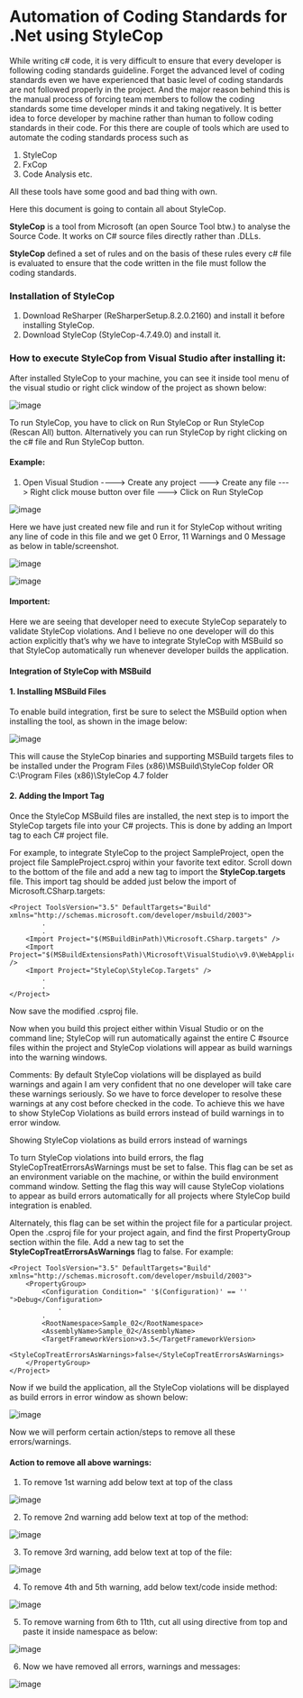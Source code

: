 # Automation of Coding Standards for .Net using StyleCop

While writing c# code, it is very difficult to ensure that every developer is following coding standards guideline. Forget the advanced level of coding standards even we have experienced that basic level of coding standards are not followed properly in the project. And the major reason behind this is the manual process of forcing team members to follow the coding standards some time developer minds it and taking negatively. It is better idea to force developer by machine rather than human to follow coding standards in their code. For this there are couple of tools which are used to automate the coding standards process such as 

1.	StyleCop
2.	FxCop
3.	Code Analysis etc.

All these tools have some good and bad thing with own.

Here this document is going to contain all about StyleCop.

<b>StyleCop</b> is a tool from Microsoft (an open Source Tool btw.) to analyse the Source Code. It works on C# source files directly rather than .DLLs.

<b>StyleCop</b> defined a set of rules and on the basis of these rules every c# file is evaluated to ensure that the code written in the file must follow the coding standards.

### Installation of StyleCop
1.	Download ReSharper (ReSharperSetup.8.2.0.2160) and install it before installing StyleCop.
2.	Download StyleCop (StyleCop-4.7.49.0) and install it.

### How to execute StyleCop from Visual Studio after installing it:

After installed StyleCop to your machine, you can see it inside tool menu of the visual studio or right click window of the project as shown below:

![image](https://user-images.githubusercontent.com/84455469/132862270-5ac5ef80-7444-4fe6-b37a-8d7571155046.png)

To run StyleCop, you have to click on Run StyleCop or Run StyleCop (Rescan All) button. Alternatively you can run StyleCop by right clicking on the c# file and Run StyleCop button.

#### Example:

1.	Open Visual Studion ----> Create any project ---> Create any file ---> Right click mouse button over file ---> Click on Run StyleCop

![image](https://user-images.githubusercontent.com/84455469/132862401-290b1251-eb17-4aac-9d32-27f89d3bc88f.png)

Here we have just created new file and run it for StyleCop without writing any line of code in this file and we get 0 Error, 11 Warnings and 0 Message as below in table/screenshot.

![image](https://user-images.githubusercontent.com/84455469/132862510-7bc40d59-7423-4209-a1f5-4db3a861314d.png)

![image](https://user-images.githubusercontent.com/84455469/132862547-c581f553-454c-4979-aa64-fb74190ba194.png)


#### Importent: 
Here we are seeing that developer need to execute StyleCop separately to validate StyleCop violations. And I believe no one developer will do this action explicitly that’s why we have to integrate StyleCop with MSBuild so that StyleCop automatically run whenever developer builds the application.

#### Integration of StyleCop with MSBuild

#### 1.	Installing MSBuild Files

To enable build integration, first be sure to select the MSBuild option when installing the tool, as shown in the image below:

![image](https://user-images.githubusercontent.com/84455469/132862750-245b107b-7d71-4b9c-80fa-50db0fe49415.png)

This will cause the StyleCop binaries and supporting MSBuild targets files to be installed under the Program Files (x86)\MSBuild\StyleCop folder OR C:\Program Files (x86)\StyleCop 4.7 folder

#### 2.	Adding the Import Tag

Once the StyleCop MSBuild files are installed, the next step is to import the StyleCop targets file into your C# projects. This is done by adding an Import tag to each C# project file.

For example, to integrate StyleCop to the project SampleProject, open the project file SampleProject.csproj within your favorite text editor. Scroll down to the bottom of the file and add a new tag to import the <b>StyleCop.targets</b> file. This import tag should be added just below the import of Microsoft.CSharp.targets:

```
<Project ToolsVersion="3.5" DefaultTargets="Build" xmlns="http://schemas.microsoft.com/developer/msbuild/2003">  	
		.
		.
	<Import Project="$(MSBuildBinPath)\Microsoft.CSharp.targets" />
	<Import Project="$(MSBuildExtensionsPath)\Microsoft\VisualStudio\v9.0\WebApplications\Microsoft.WebApplication.targets" />
	<Import Project="StyleCop\StyleCop.Targets" />
		.
		.
</Project>
```

Now save the modified .csproj file. 

Now when you build this project either within Visual Studio or on the command line; StyleCop will run automatically against the entire C #source files within the project and StyleCop violations will appear as build warnings into the warning windows.

Comments: By default StyleCop violations will be displayed as build warnings and again I am very confident that no one developer will take care these warnings seriously. So we have to force developer to resolve these warnings at any cost before checked in the code. To achieve this we have to show StyleCop Violations as build errors instead of build warnings in to error window.

Showing StyleCop violations as build errors instead of warnings

To turn StyleCop violations into build errors, the flag StyleCopTreatErrorsAsWarnings must be set to false.  This flag can be set as an environment variable on the machine, or within the build environment command window. Setting the flag this way will cause StyleCop violations to appear as build errors automatically for all projects where StyleCop build integration is enabled.

Alternately, this flag can be set within the project file for a particular project. Open the .csproj file for your project again, and find the first PropertyGroup section within the file. Add a new tag to set the <b>StyleCopTreatErrorsAsWarnings</b> flag to false. For example:

```
<Project ToolsVersion="3.5" DefaultTargets="Build" xmlns="http://schemas.microsoft.com/developer/msbuild/2003">  	
	<PropertyGroup>
		<Configuration Condition=" '$(Configuration)' == '' ">Debug</Configuration>
    		.
		.
		<RootNamespace>Sample_02</RootNamespace>
		<AssemblyName>Sample_02</AssemblyName>
		<TargetFrameworkVersion>v3.5</TargetFrameworkVersion>
		<StyleCopTreatErrorsAsWarnings>false</StyleCopTreatErrorsAsWarnings>
	</PropertyGroup>	
</Project>
```

Now if we build the application, all the StyleCop violations will be displayed as build errors in error window as shown below:

![image](https://user-images.githubusercontent.com/84455469/132863778-0e93f9c2-0eff-4a56-8fcb-8d5f8a0a1c29.png)

Now we will perform certain action/steps to remove all these errors/warnings.

#### Action to remove all above warnings:

1. To remove 1st warning add below text at top of the class

![image](https://user-images.githubusercontent.com/84455469/132864038-3e6613c5-55db-4717-895d-3830f9283eaa.png)
   
2. To remove 2nd warning add below text at top of the method:

![image](https://user-images.githubusercontent.com/84455469/132864161-7f392988-e6a5-4401-9772-f02e829f90ea.png)

3. To remove 3rd warning, add below text at top of the file:

![image](https://user-images.githubusercontent.com/84455469/132864224-da9c29df-c7e8-41e1-898d-0153ec7ea1e8.png)

4. To remove 4th and 5th warning, add below text/code inside method:

![image](https://user-images.githubusercontent.com/84455469/132864302-da32a6cb-ab70-441f-9cc5-6d34c489c465.png)

5. To remove warning from 6th to 11th, cut all using directive from top and paste it inside namespace as below:

![image](https://user-images.githubusercontent.com/84455469/132864361-a20f43e5-deca-4316-b1ee-b3bb2d80ced5.png)

6. Now we have removed all errors, warnings and messages:

![image](https://user-images.githubusercontent.com/84455469/132864434-0ee65d3f-7499-4c40-978b-12ee20c4d411.png)

